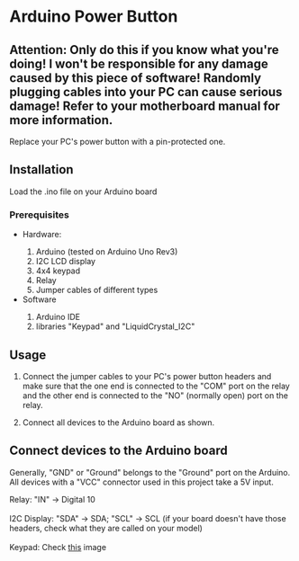 # Arduino Power Button
## Attention: Only do this if you know what you're doing! I won't be responsible for any damage caused by this piece of software! Randomly plugging cables into your PC can cause serious damage! Refer to your motherboard manual for more information.
Replace your PC's power button with a pin-protected one.

## Installation

Load the .ino file on your Arduino board

### Prerequisites
<ul>
 <li> Hardware:</li>
 <ol>
 <li> Arduino (tested on Arduino Uno Rev3)</li>
 <li> I2C LCD display </li>
 <li> 4x4 keypad </li>
 <li> Relay</li>
 <li> Jumper cables of different types </li>
 </ol>
 <li>Software</li>
 <ol>
 <li> Arduino IDE </li>
 <li>libraries "Keypad" and "LiquidCrystal_I2C"</li>
 </ol>
</ul>

## Usage
1. Connect the jumper cables to your PC's power button headers and make sure that the one end is connected to the "COM" port on the relay and the other end is connected to the "NO" (normally open) port on the relay.

2. Connect all devices to the Arduino board as shown.

## Connect devices to the Arduino board
Generally, "GND" or "Ground" belongs to the "Ground" port on the Arduino. All devices with a "VCC" connector used in this project take a 5V input.

Relay: "IN" -> Digital 10<br/><br/>
I2C Display: "SDA" -> SDA; "SCL" -> SCL (if your board doesn't have those headers, check what    they are called on your model)
<br/><br/>
Keypad: 
Check <a href="https://funduino.de/wp-content/uploads/2022/04/fritzing-skizze-schaltplan-tastenfeld-am-arduino.webp" target="_blank">this</a> image